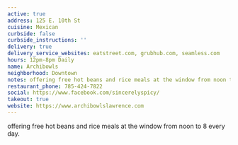 ```yaml
---
active: true
address: 125 E. 10th St
cuisine: Mexican
curbside: false
curbside_instructions: ''
delivery: true
delivery_service_websites: eatstreet.com, grubhub.com, seamless.com
hours: 12pm-8pm Daily
name: Archibowls
neighborhood: Downtown
notes: offering free hot beans and rice meals at the window from noon to 8 every day.
restaurant_phone: 785-424-7822
social: https://www.facebook.com/sincerelyspicy/
takeout: true
website: https://www.archibowlslawrence.com
---
```


offering free hot beans and rice meals at the window from noon to 8 every day.